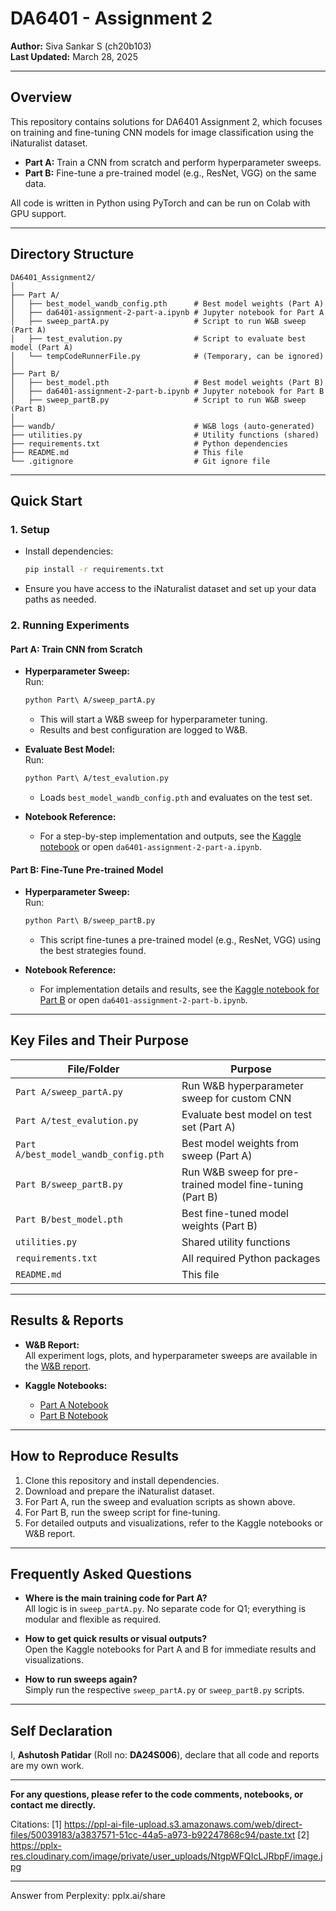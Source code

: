 # DA6401 - Assignment 2  
**Author:** Siva Sankar S (ch20b103)  
**Last Updated:** March 28, 2025

---

## Overview

This repository contains solutions for DA6401 Assignment 2, which focuses on training and fine-tuning CNN models for image classification using the iNaturalist dataset.  
- **Part A:** Train a CNN from scratch and perform hyperparameter sweeps.
- **Part B:** Fine-tune a pre-trained model (e.g., ResNet, VGG) on the same data.

All code is written in Python using PyTorch and can be run on Colab with GPU support.

---

## Directory Structure

```plaintext
DA6401_Assignment2/
│
├── Part A/
│   ├── best_model_wandb_config.pth      # Best model weights (Part A)
│   ├── da6401-assignment-2-part-a.ipynb # Jupyter notebook for Part A
│   ├── sweep_partA.py                   # Script to run W&B sweep (Part A)
│   ├── test_evalution.py                # Script to evaluate best model (Part A)
│   └── tempCodeRunnerFile.py            # (Temporary, can be ignored)
│
├── Part B/
│   ├── best_model.pth                   # Best model weights (Part B)
│   ├── da6401-assignment-2-part-b.ipynb # Jupyter notebook for Part B
│   ├── sweep_partB.py                   # Script to run W&B sweep (Part B)
│
├── wandb/                               # W&B logs (auto-generated)
├── utilities.py                         # Utility functions (shared)
├── requirements.txt                     # Python dependencies
├── README.md                            # This file
└── .gitignore                           # Git ignore file
```

---

## Quick Start

### 1. **Setup**

- Install dependencies:
  ```bash
  pip install -r requirements.txt
  ```
- Ensure you have access to the iNaturalist dataset and set up your data paths as needed.

### 2. **Running Experiments**

#### **Part A: Train CNN from Scratch**
- **Hyperparameter Sweep:**  
  Run:
  ```bash
  python Part\ A/sweep_partA.py
  ```
  - This will start a W&B sweep for hyperparameter tuning.
  - Results and best configuration are logged to W&B.

- **Evaluate Best Model:**  
  Run:
  ```bash
  python Part\ A/test_evalution.py
  ```
  - Loads `best_model_wandb_config.pth` and evaluates on the test set.

- **Notebook Reference:**  
  - For a step-by-step implementation and outputs, see the [Kaggle notebook](https://www.kaggle.com/code/asu2304/da6401-assignment-2-part-a?scriptVersionId=234542588) or open `da6401-assignment-2-part-a.ipynb`.

#### **Part B: Fine-Tune Pre-trained Model**
- **Hyperparameter Sweep:**  
  Run:
  ```bash
  python Part\ B/sweep_partB.py
  ```
  - This script fine-tunes a pre-trained model (e.g., ResNet, VGG) using the best strategies found.

- **Notebook Reference:**  
  - For implementation details and results, see the [Kaggle notebook for Part B](https://www.kaggle.com/code/asu2304/da6401-assignment-2-part-b#8.-Evaluate-Best-Model-on-Test-Set) or open `da6401-assignment-2-part-b.ipynb`.

---

## Key Files and Their Purpose

| File/Folder                       | Purpose                                                      |
|-----------------------------------|--------------------------------------------------------------|
| `Part A/sweep_partA.py`           | Run W&B hyperparameter sweep for custom CNN                  |
| `Part A/test_evalution.py`        | Evaluate best model on test set (Part A)                     |
| `Part A/best_model_wandb_config.pth` | Best model weights from sweep (Part A)                   |
| `Part B/sweep_partB.py`           | Run W&B sweep for pre-trained model fine-tuning (Part B)     |
| `Part B/best_model.pth`           | Best fine-tuned model weights (Part B)                       |
| `utilities.py`                    | Shared utility functions                                     |
| `requirements.txt`                | All required Python packages                                 |
| `README.md`                       | This file                                                    |

---

## Results & Reports

- **W&B Report:**  
  All experiment logs, plots, and hyperparameter sweeps are available in the [W&B report](https://api.wandb.ai/links/da24s006-indian-institue-of-technology-madras-/ik3lomie).

- **Kaggle Notebooks:**  
  - [Part A Notebook](https://www.kaggle.com/code/asu2304/da6401-assignment-2-part-a?scriptVersionId=234542588)
  - [Part B Notebook](https://www.kaggle.com/code/asu2304/da6401-assignment-2-part-b#8.-Evaluate-Best-Model-on-Test-Set)

---

## How to Reproduce Results

1. Clone this repository and install dependencies.
2. Download and prepare the iNaturalist dataset.
3. For Part A, run the sweep and evaluation scripts as shown above.
4. For Part B, run the sweep script for fine-tuning.
5. For detailed outputs and visualizations, refer to the Kaggle notebooks or W&B report.

---

## Frequently Asked Questions

- **Where is the main training code for Part A?**  
  All logic is in `sweep_partA.py`. No separate code for Q1; everything is modular and flexible as required.

- **How to get quick results or visual outputs?**  
  Open the Kaggle notebooks for Part A and B for immediate results and visualizations.

- **How to run sweeps again?**  
  Simply run the respective `sweep_partA.py` or `sweep_partB.py` scripts.

---

## Self Declaration

I, **Ashutosh Patidar** (Roll no: **DA24S006**), declare that all code and reports are my own work.

---

**For any questions, please refer to the code comments, notebooks, or contact me directly.**

Citations:
[1] https://ppl-ai-file-upload.s3.amazonaws.com/web/direct-files/50039183/a3837571-51cc-44a5-a973-b92247868c94/paste.txt
[2] https://pplx-res.cloudinary.com/image/private/user_uploads/NtgpWFQIcLJRbpF/image.jpg

---
Answer from Perplexity: pplx.ai/share